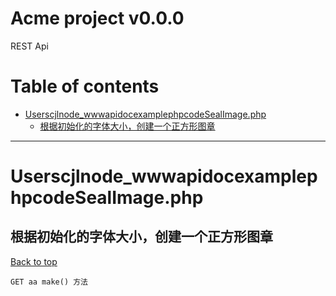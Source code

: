<a name="top"></a>
# Acme project v0.0.0

REST Api

# Table of contents

- [Userscjlnode_wwwapidocexamplephpcodeSealImage.php](#Userscjlnode_wwwapidocexamplephpcodeSealImage.php)
  - [根据初始化的字体大小，创建一个正方形图章](#根据初始化的字体大小，创建一个正方形图章)

___


# <a name='Userscjlnode_wwwapidocexamplephpcodeSealImage.php'></a> Userscjlnode_wwwapidocexamplephpcodeSealImage.php

## <a name='根据初始化的字体大小，创建一个正方形图章'></a> 根据初始化的字体大小，创建一个正方形图章
[Back to top](#top)

```
GET aa make() 方法
```

